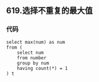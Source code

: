 ## 619.选择不重复的最大值
### 代码
    select max(num) as num
    from (
    	select num
    	from number
    	group by num
    	having count(*) = 1
    ) t